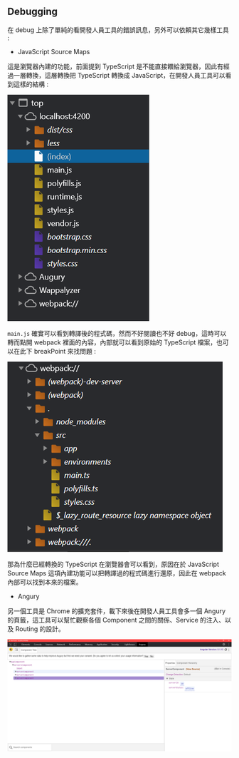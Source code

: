 ## Debugging

在 debug 上除了單純的看開發人員工具的錯誤訊息，另外可以依賴其它幾樣工具 :

* JavaScript Source Maps

這是瀏覽器內建的功能，前面提到 TypeScript 是不能直接餵給瀏覽器，因此有經過一層轉換，這層轉換把 TypeScript 轉換成 JavaScript，在開發人員工具可以看到這樣的結構 :

![  ](images/7-1.png)

`main.js` 確實可以看到轉譯後的程式碼，然而不好閱讀也不好 debug，這時可以轉而點開 webpack 裡面的內容，內部就可以看到原始的 TypeScript 檔案，也可以在此下 breakPoint 來找問題 :

![  ](images/7-2.png)

那為什麼已經轉換的 TypeScript 在瀏覽器會可以看到，原因在於 JavaScript Source Maps 這項內建功能可以把轉譯過的程式碼進行還原，因此在 webpack 內部可以找到本來的檔案。

* Angury

另一個工具是 Chrome 的擴充套件，載下來後在開發人員工具會多一個 Angury 的頁籤，這工具可以幫忙觀察各個 Component 之間的關係、Service 的注入、以及 Routing 的設計。

![  ](images/7-3.png)